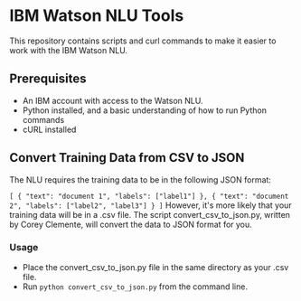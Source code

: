 # IBM Watson NLU Tools
This repository contains scripts and curl commands to make it easier to work with the IBM Watson NLU.

## Prerequisites
* An IBM account with access to the Watson NLU.
* Python installed, and a basic understanding of how to run Python commands
* cURL installed

## Convert Training Data from CSV to JSON
The NLU requires the training data to be in the following JSON format:

`
[
    {
        "text": "document 1",
        "labels": ["label1"]
    },
    {
        "text": "document 2",
        "labels": ["label2", "label3"]
    }
]
`
However, it's more likely that your training data will be in a .csv file. The script convert_csv_to_json.py, written by Corey Clemente, will convert the data to JSON format for you. 

### Usage
* Place the convert_csv_to_json.py file in the same directory as your .csv file.
* Run `python convert_csv_to_json.py` from the command line.
